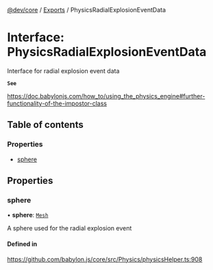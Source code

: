 [@dev/core](../README.md) / [Exports](../modules.md) / PhysicsRadialExplosionEventData

# Interface: PhysicsRadialExplosionEventData

Interface for radial explosion event data

**`See`**

https://doc.babylonjs.com/how_to/using_the_physics_engine#further-functionality-of-the-impostor-class

## Table of contents

### Properties

- [sphere](PhysicsRadialExplosionEventData.md#sphere)

## Properties

### sphere

• **sphere**: [`Mesh`](../classes/Mesh.md)

A sphere used for the radial explosion event

#### Defined in

https://github.com/babylon.js/core/src/Physics/physicsHelper.ts:908
